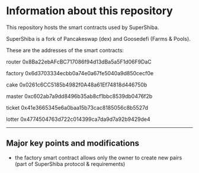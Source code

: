 # Information about this repository

This repository hosts the smart contracts used by SuperShiba. 

SuperShiba is a fork of Pancakeswap (dex) and Goosedefi (Farms & Pools). 

These are the addresses of the smart contracts:

router 	0x8Ba22ebAFcBC717086f94d13dBa5a5F1d06F9DaC

factory 0x6d3703334ecbb0a74e0a67fe5040a9d850cecf0e	

cake	0x0261c6CC5185b4982f0A48a61Ef74818d446750b

master	0xc602ab7a9dd8496b35ab8cf1bbc8539db0476f2b

ticket	0x41e3665345e6a0baa15b73cac8185056c8b5527d

lotter	0x4774504763d722c014399ca7da9d7a92b9429de4

----------------------------------------------------------

## Major key points and modifications

- the factory smart contract allows only the owner to create new pairs (part of SuperShiba protocol & requirements)
